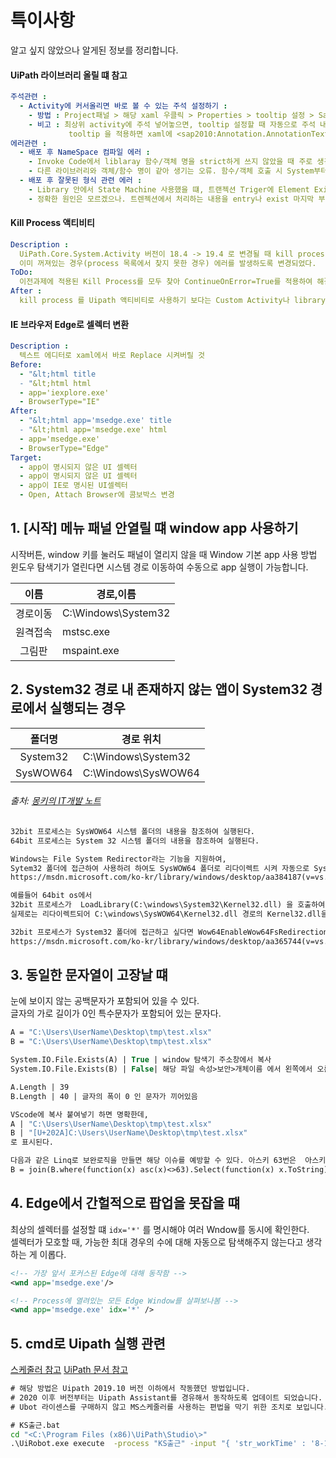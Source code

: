 # 특이사항
알고 싶지 않았으나 알게된 정보를 정리합니다.   

#### UiPath 라이브러리 올릴 떄 참고
```yaml
주석관련 : 
  - Activity에 커서올리면 바로 볼 수 있는 주석 설정하기 :
    - 방법 : Project패널 > 해당 xaml 우클릭 > Properties > tooltip 설정 > Save
    - 비고 : 최상위 activity에 주석 넣어놓으면, tooltip 설정할 때 자동으로 주석 내용을 넣어준다.
             tooltip 을 적용하면 xaml에 <sap2010:Annotation.AnnotationText> 항목이 생긴다. 
에러관련 : 
  - 배포 후 NameSpace 컴파일 에러 : 
    - Invoke Code에서 liblaray 함수/객체 명을 strict하게 쓰지 않았을 때 주로 생김 (특힉 workbook)
    - 다른 라이브러리와 객체/함수 명이 같아 생기는 오류. 함수/객체 호출 시 System부터 쭉 경로 다 써줘야 예방 가능
  - 배포 후 잘못된 형식 관련 에러 : 
    - Library 안에서 State Machine 사용했을 떄, 트랜젝션 Triger에 Element Exist 등 넣어두면 해당 오류 생김.
    - 정확한 원인은 모르겠으나. 트렌젝션에서 처리하는 내용을 entry나 exist 마지막 부분으로 이동시키면 해결 가능.
```

#### Kill Process 액티비티
```yaml
Description : 
  UiPath.Core.System.Activity 버전이 18.4 -> 19.4 로 변경될 때 kill process의 대상이
  이미 꺼져있는 경우(process 목록에서 찾지 못한 경우) 에러를 발생하도록 변경되었다.
ToDo:
  이전과제에 적용된 Kill Process를 모두 찾아 ContinueOnError=True를 적용하여 해결
After : 
  kill process 를 Uipath 액티비티로 사용하기 보다는 Custom Activity나 library를 만들어 사용하는 게 좋을 것
```

#### IE 브라우저 Edge로 셀렉터 변환 
```yaml
Description : 
  텍스트 에디터로 xaml에서 바로 Replace 시켜버릴 것
Before:
  - "&lt;html title
  - "&lt;html html
  - app='iexplore.exe'
  - BrowserType="IE"
After:
  - "&lt;html app='msedge.exe' title
  - "&lt;html app='msedge.exe' html
  - app='msedge.exe'
  - BrowserType="Edge"
Target:
  - app이 명시되지 않은 UI 셀렉터
  - app이 명시되지 않은 UI 셀렉터
  - app이 IE로 명시된 UI셀렉터
  - Open, Attach Browser에 콤보박스 변경
```


## 1. [시작] 메뉴 패널 안열릴 떄 window app 사용하기
시작버튼, window 키를 눌러도 패널이 열리지 않을 때 Window 기본 app 사용 방법  
윈도우 탐색기가 열린다면 시스템 경로 이동하여 수동으로 app 실행이 가능합니다.  

| 이름 | 경로,이름 | 
|:---:|---|
경로이동 | C:\Windows\System32
원격접속 | mstsc.exe
그림판 | mspaint.exe

## 2. System32 경로 내 존재하지 않는 앱이 System32 경로에서 실행되는 경우
| 폴더명 | 경로 위치 | 
|:---:|---|
System32 | C:\Windows\System32
SysWOW64 | C:\Windows\SysWOW64

###### 출처: [몽키의 IT개발 노트](https://pung77.tistory.com/23) 
```txt
32bit 프로세스는 SysWOW64 시스템 폴더의 내용을 참조하여 실행된다.
64bit 프로세스는 System 32 시스템 폴더의 내용을 참조하여 실행된다.

Windows는 File System Redirector라는 기능을 지원하여,   
Sytem32 폴더에 접근하여 사용하려 하여도 SysWOW64 폴더로 리다이렉트 시켜 자동으로 SysWOW64 폴더의 내용을 참조한다.   
https://msdn.microsoft.com/ko-kr/library/windows/desktop/aa384187(v=vs.85).aspx   

예를들어 64bit os에서 
32bit 프로세스가  LoadLibrary(C:\windows\System32\Kernel32.dll) 을 호출하여 Kernel32.dll을 로딩하려 하여도 
실제로는 리다이렉트되어 C:\windows\SysWOW64\Kernel32.dll 경로의 Kernel32.dll을 참조한다.

32bit 프로세스가 System32 폴더에 접근하고 싶다면 Wow64EnableWow64FsRedirection API를 사용해 리다이렉트 기능을 끄고 강제로 접근하면된다.  
https://msdn.microsoft.com/ko-kr/library/windows/desktop/aa365744(v=vs.85).aspx
```


## 3. 동일한 문자열이 고장날 떄
눈에 보이지 않는 공백문자가 포함되어 있을 수 있다.  
글자의 가로 길이가 0인 특수문자가 포함되어 있는 문자다.  

```vb
A = "C:\Users\UserName\Desktop\tmp\test.xlsx"
B = "‪C:\Users\UserName\Desktop\tmp\test.xlsx"

System.IO.File.Exists(A) | True | window 탐색기 주소창에서 복사
System.IO.File.Exists(B) | False| 해당 파일 속성>보안>개체이름 에서 왼쪽에서 오른쪽으로 드레그하여 복사

A.Length | 39
B.Length | 40 | 글자의 폭이 0 인 문자가 끼어있음

VScode에 복사 붙여넣기 하면 명확한데,
A | "C:\Users\UserName\Desktop\tmp\test.xlsx"
B | "[U+202A]C:\Users\UserName\Desktop\tmp\test.xlsx"
로 표시된다. 

다음과 같은 Linq로 보완로직을 만들면 해당 이슈를 예방할 수 있다. 아스키 63번은  아스키 코드에 등록되지 않은 ? 문자이다. 
B = join(B.where(function(x) asc(x)<>63).Select(function(x) x.ToString).ToArray,"")
```


## 4. Edge에서 간헐적으로 팝업을 못잡을 떄
최상의 셀렉터를 설정할 떄 ``` idx='*' ``` 를 명시해야 여러 Wndow를 동시에 확인한다.   
셀렉터가 모호할 때, 가능한 최대 경우의 수에 대해 자동으로 탐색해주지 않는다고 생각하는 게 이롭다.   

```xml
<!-- 가장 앞서 포커스된 Edge에 대해 동작함 -->
<wnd app='msedge.exe'/>

<!-- Process에 열려있는 모든 Edge Window를 살펴보나봄 -->
<wnd app='msedge.exe' idx='*' />
```
## 5. cmd로 Uipath 실행 관련
[스케줄러 참고](https://deje0ng.tistory.com/78)
[UiPath 문서 참고](https://docs.uipath.com/robot/docs/arguments-description)
```cmd 
# 해당 방법은 Uipath 2019.10 버전 이하에서 작동했던 방법입니다.
# 2020 이후 버전부터는 Uipath Assistant를 경유해서 동작하도록 업데이트 되었습니다.
# Ubot 라이센스를 구매하지 않고 MS스케줄러를 사용하는 편법을 막기 위한 조치로 보입니다. 

# KS출근.bat
cd "<C:\Program Files (x86)\UiPath\Studio\>"
.\UiRobot.exe execute  -process "KS출근" -input "{ 'str_workTime' : '8-17' , 'str_ID' : 'wbpark' }"
```

